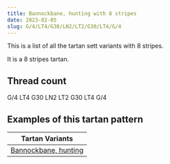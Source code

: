 ```yaml
---
title: Bannockbane, hunting with 8 stripes
date: 2023-02-05
slug: G/4/LT4/G30/LN2/LT2/G30/LT4/G/4
---
```

This is a list of all the tartan sett variants with 8 stripes.

It is a 8 stripes tartan.


## Thread count
G/4 LT4 G30 LN2 LT2 G30 LT4 G/4

## Examples of this tartan pattern

| Tartan Variants |
|---------------|
| [Bannockbane, hunting](/variants/g/4/lt4/g30/ln2/lt2/g30/lt4/g/4-g008000-lne0e0e0-lt806050)||
